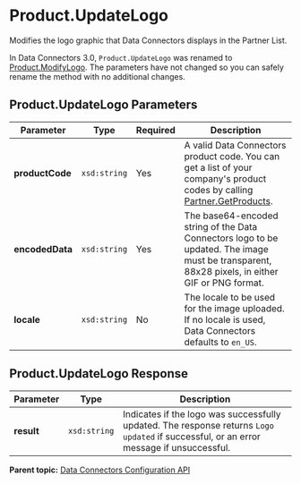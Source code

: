 # Product.UpdateLogo

Modifies the logo graphic that Data Connectors displays in the Partner List.

In Data Connectors 3.0, `Product.UpdateLogo` was renamed to [Product.ModifyLogo](r_prod_ModifyLogo.md#). The parameters have not changed so you can safely rename the method with no additional changes.

## Product.UpdateLogo Parameters

|Parameter|Type|Required|Description|
|---------|----|--------|-----------|
|**productCode** |`xsd:string` | Yes| A valid Data Connectors product code. You can get a list of your company's product codes by calling [Partner.GetProducts](../integration_api/r_getProducts.md#).|
|**encodedData** |`xsd:string` | Yes| The base64-encoded string of the Data Connectors logo to be updated. The image must be transparent, 88x28 pixels, in either GIF or PNG format.|
|**locale** |`xsd:string` | No| The locale to be used for the image uploaded. If no locale is used, Data Connectors defaults to `en_US`.|

## Product.UpdateLogo Response

|Parameter|Type|Description|
|---------|----|-----------|
|**result** |`xsd:string` | Indicates if the logo was successfully updated. The response returns `Logo updated` if successful, or an error message if unsuccessful.|

**Parent topic:** [Data Connectors Configuration API](../../Genesis_API/config_api/c_genesis_api_config.md)

